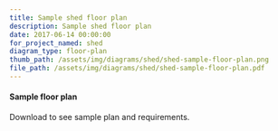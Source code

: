 ```yaml
---
title: Sample shed floor plan
description: Sample shed floor plan
date: 2017-06-14 00:00:00
for_project_named: shed
diagram_type: floor-plan
thumb_path: /assets/img/diagrams/shed/shed-sample-floor-plan.png
file_path: /assets/img/diagrams/shed/shed-sample-floor-plan.pdf
---
```

#### Sample floor plan
Download to see sample plan and requirements.
